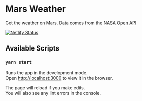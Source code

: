 # Mars Weather

Get the weather on Mars. Data comes from the [NASA Open API](https://api.nasa.gov)

[![Netlify Status](https://api.netlify.com/api/v1/badges/1e380f81-88dc-4b50-b8ba-48cba0896208/deploy-status)](https://app.netlify.com/sites/stoic-swanson-f1d85e/deploys)

## Available Scripts

### `yarn start`

Runs the app in the development mode.<br />
Open [http://localhost:3000](http://localhost:3000) to view it in the browser.

The page will reload if you make edits.<br />
You will also see any lint errors in the console.

